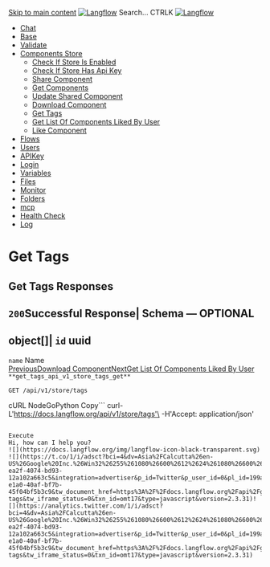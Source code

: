 [Skip to main content](https://docs.langflow.org/api/<#__docusaurus_skipToContent_fallback>)
[![Langflow](https://docs.langflow.org/img/langflow-logo-black.svg)](https://docs.langflow.org/api/</>)
[](https://docs.langflow.org/api/<https:/github.com/langflow-ai/langflow>)[](https://docs.langflow.org/api/<https:/twitter.com/langflow_ai>)[](https://docs.langflow.org/api/<https:/discord.gg/EqksyE2EX9>)
Search...
CTRLK
[![Langflow](https://docs.langflow.org/img/langflow-logo-black.svg)](https://docs.langflow.org/api/</>)
  * [Chat](https://docs.langflow.org/api/<#>)
  * [Base](https://docs.langflow.org/api/<#>)
  * [Validate](https://docs.langflow.org/api/<#>)
  * [Components Store](https://docs.langflow.org/api/<#>)
    * [Check If Store Is Enabled](https://docs.langflow.org/api/</api/check-if-store-is-enabled>)
    * [Check If Store Has Api Key](https://docs.langflow.org/api/</api/check-if-store-has-api-key>)
    * [Share Component](https://docs.langflow.org/api/</api/share-component>)
    * [Get Components](https://docs.langflow.org/api/</api/get-components>)
    * [Update Shared Component](https://docs.langflow.org/api/</api/update-shared-component>)
    * [Download Component](https://docs.langflow.org/api/</api/download-component>)
    * [Get Tags](https://docs.langflow.org/api/</api/get-tags>)
    * [Get List Of Components Liked By User](https://docs.langflow.org/api/</api/get-list-of-components-liked-by-user>)
    * [Like Component](https://docs.langflow.org/api/</api/like-component>)
  * [Flows](https://docs.langflow.org/api/<#>)
  * [Users](https://docs.langflow.org/api/<#>)
  * [APIKey](https://docs.langflow.org/api/<#>)
  * [Login](https://docs.langflow.org/api/<#>)
  * [Variables](https://docs.langflow.org/api/<#>)
  * [Files](https://docs.langflow.org/api/<#>)
  * [Monitor](https://docs.langflow.org/api/<#>)
  * [Folders](https://docs.langflow.org/api/<#>)
  * [mcp](https://docs.langflow.org/api/<#>)
  * [Health Check](https://docs.langflow.org/api/<#>)
  * [Log](https://docs.langflow.org/api/<#>)


# Get Tags
Get Tags
Responses  
---  
`200`Successful Response| Schema  — **OPTIONAL**  
---  
object[]| `id` uuid  
---  
`name` Name  
[PreviousDownload Component](https://docs.langflow.org/api/</api/download-component>)[NextGet List Of Components Liked By User](https://docs.langflow.org/api/</api/get-list-of-components-liked-by-user>)
`**get_tags_api_v1_store_tags_get**`
```
GET /api/v1/store/tags
```

cURL NodeGoPython
Copy```
curl-L'https://docs.langflow.org/api/v1/store/tags'\
-H'Accept: application/json'

```

Execute
Hi, how can I help you?
![](https://docs.langflow.org/img/langflow-icon-black-transparent.svg)
![](https://t.co/1/i/adsct?bci=4&dv=Asia%2FCalcutta%26en-US%26Google%20Inc.%26Win32%26255%261080%26600%2612%2624%261080%26600%260%26na&eci=3&event=%7B%7D&event_id=806ced0a-ea2f-4074-bd93-12a102a663c5&integration=advertiser&p_id=Twitter&p_user_id=0&pl_id=199aa1c3-e1a0-40af-bf7b-45f04bf5b3c9&tw_document_href=https%3A%2F%2Fdocs.langflow.org%2Fapi%2Fget-tags&tw_iframe_status=0&txn_id=omt17&type=javascript&version=2.3.31)![](https://analytics.twitter.com/1/i/adsct?bci=4&dv=Asia%2FCalcutta%26en-US%26Google%20Inc.%26Win32%26255%261080%26600%2612%2624%261080%26600%260%26na&eci=3&event=%7B%7D&event_id=806ced0a-ea2f-4074-bd93-12a102a663c5&integration=advertiser&p_id=Twitter&p_user_id=0&pl_id=199aa1c3-e1a0-40af-bf7b-45f04bf5b3c9&tw_document_href=https%3A%2F%2Fdocs.langflow.org%2Fapi%2Fget-tags&tw_iframe_status=0&txn_id=omt17&type=javascript&version=2.3.31)
